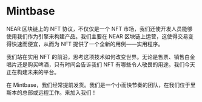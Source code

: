 # Mintbase

NEAR 区块链上的 NFT 协议，不仅仅是一个 NFT 市场，我们还使开发人员能够使用我们作为引擎来构建产品。我们主要在 NEAR 区块链上运营，这使得交易变得快速而便宜，从而为 NFT 提供了一个全新的用例——实用程序。

我们站在实用 NFT 的前沿，思考这项技术如何改变世界。无论是售票、销售白金唱片还是购买啤酒，只有时间会告诉我们 NFT 有哪些令人敬畏的用途。我们今天正在构建未来的平台。

在 Mintbase，我们经常提前发货。我们是一个小而快节奏的团队，在我们位于里斯本的总部或远程工作。来加入我们！
